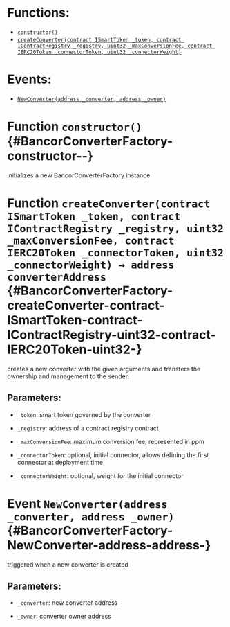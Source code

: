 

# Functions:
- [`constructor()`](#BancorConverterFactory-constructor--)
- [`createConverter(contract ISmartToken _token, contract IContractRegistry _registry, uint32 _maxConversionFee, contract IERC20Token _connectorToken, uint32 _connectorWeight)`](#BancorConverterFactory-createConverter-contract-ISmartToken-contract-IContractRegistry-uint32-contract-IERC20Token-uint32-)

# Events:
- [`NewConverter(address _converter, address _owner)`](#BancorConverterFactory-NewConverter-address-address-)

# Function `constructor()` {#BancorConverterFactory-constructor--}
initializes a new BancorConverterFactory instance
# Function `createConverter(contract ISmartToken _token, contract IContractRegistry _registry, uint32 _maxConversionFee, contract IERC20Token _connectorToken, uint32 _connectorWeight) → address converterAddress` {#BancorConverterFactory-createConverter-contract-ISmartToken-contract-IContractRegistry-uint32-contract-IERC20Token-uint32-}
creates a new converter with the given arguments and transfers
the ownership and management to the sender.


## Parameters:
- `_token`:              smart token governed by the converter

- `_registry`:           address of a contract registry contract

- `_maxConversionFee`:   maximum conversion fee, represented in ppm

- `_connectorToken`:     optional, initial connector, allows defining the first connector at deployment time

- `_connectorWeight`:    optional, weight for the initial connector



# Event `NewConverter(address _converter, address _owner)` {#BancorConverterFactory-NewConverter-address-address-}
triggered when a new converter is created


## Parameters:
- `_converter`:   new converter address

- `_owner`:       converter owner address
